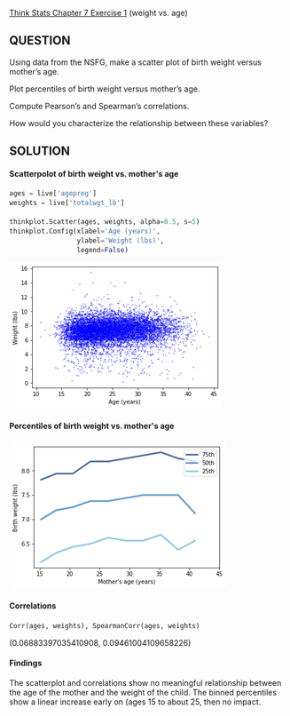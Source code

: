 [Think Stats Chapter 7 Exercise 1](http://greenteapress.com/thinkstats2/html/thinkstats2008.html#toc70) (weight vs. age)

## QUESTION
Using data from the NSFG, make a scatter plot of birth weight versus mother’s age. 

Plot percentiles of birth weight versus mother’s age.

Compute Pearson’s and Spearman’s correlations. 

How would you characterize the relationship between these variables?

## SOLUTION
#### Scatterpolot of birth weight vs. mother's age
```python
ages = live['agepreg']
weights = live['totalwgt_lb']

thinkplot.Scatter(ages, weights, alpha=0.5, s=5)
thinkplot.Config(xlabel='Age (years)',
                 ylabel='Weight (lbs)',
                 legend=False)
```
![Image of Scatterplot](https://github.com/markafunke/dsp/blob/master/lessons/statistics/ages_weight_scatter.png)


#### Percentiles of birth weight vs. mother's age
![Image of Scatterplot](https://github.com/markafunke/dsp/blob/master/lessons/statistics/percentiles_plot.png)

#### Correlations
```python
Corr(ages, weights), SpearmanCorr(ages, weights)
```
(0.06883397035410908, 0.09461004109658226)

#### Findings
The scatterplot and correlations show no meaningful relationship between the age of the mother and the weight of the child.
The binned percentiles show a linear increase early on (ages 15 to about 25, then no impact.
